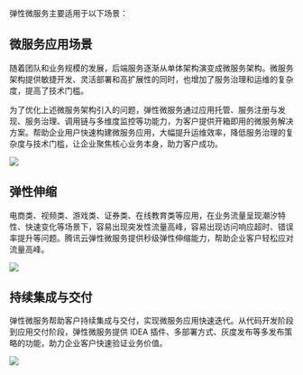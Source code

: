 弹性微服务主要适用于以下场景：

## 微服务应用场景

随着团队和业务规模的发展，后端服务逐渐从单体架构演变成微服务架构。微服务架构提供敏捷开发、灵活部署和高扩展性的同时，也增加了服务治理和运维的复杂度，提高了技术门槛。

为了优化上述微服务架构引入的问题，弹性微服务通过应用托管、服务注册与发现、服务治理、调用链与多维度监控等功能力，为客户提供开箱即用的微服务解决方案。帮助企业用户快速构建微服务应用，大幅提升运维效率，降低服务治理的复杂度与技术门槛，让企业聚焦核心业务本身，助力客户成功。

![](https://main.qcloudimg.com/raw/7110d4334d2fd3ae7b7566f005ce8e82.svg)

## 弹性伸缩

电商类、视频类、游戏类、证券类、在线教育类等应用，在业务流量呈现潮汐特性、快速变化等场景下，容易出现突发性流量高峰，容易出现访问响应超时、错误率提升等问题。腾讯云弹性微服务提供秒级弹性伸缩能力，帮助企业客户轻松应对流量高峰。

![](https://main.qcloudimg.com/raw/519708a08f1ade8c86ca1f6232f6716f.svg)

## 持续集成与交付

弹性微服务帮助客户持续集成与交付，实现微服务应用快速迭代。从代码开发阶段到应用交付阶段，弹性微服务提供  IDEA 插件、多部署方式、灰度发布等多发布策略的功能，助力企业客户快速验证业务价值。

![](https://main.qcloudimg.com/raw/46006bcfddaec370749ca12a0a6a0f73.svg)
